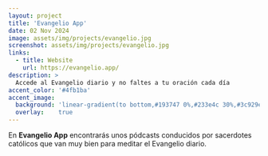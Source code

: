 ```yaml
---
layout: project
title: 'Evangelio App'
date: 02 Nov 2024
image: assets/img/projects/evangelio.jpg
screenshot: assets/img/projects/evangelio.jpg
links:
  - title: Website
    url: https://evangelio.app/
description: >
  Accede al Evangelio diario y no faltes a tu oración cada día
accent_color: '#4fb1ba'
accent_image:
  background: 'linear-gradient(to bottom,#193747 0%,#233e4c 30%,#3c929e 50%,#d5d5d4 70%,#cdccc8 100%)'
  overlay:    true
---
```


En **Evangelio App** encontrarás unos pódcasts conducidos por sacerdotes católicos que van muy bien para meditar el Evangelio diario. 


